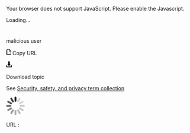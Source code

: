 Your browser does not support JavaScript. Please enable the Javascript.

Loading...

# 

malicious user

![Copy URL](malicious-user_files/Copy.png)
Copy URL

![Download](malicious-user_files/Download.png)

Download topic

See [Security, safety, and privacy term collection](https://worldready.cloudapp.net/Styleguide/Read?id=2700&topicid=26894)

![In progress](malicious-user_files/activity-large.gif)

URL :
